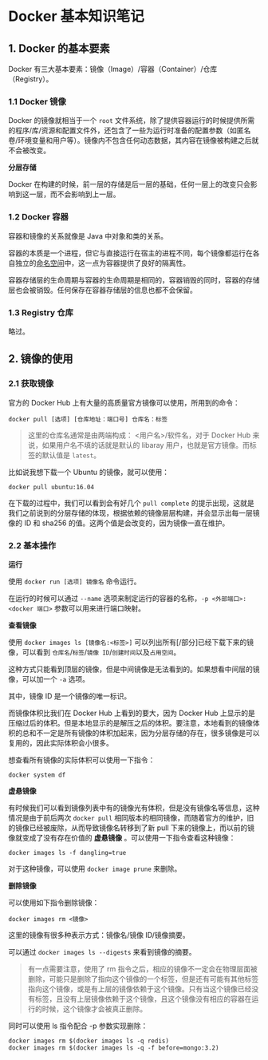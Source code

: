 # Docker 基本知识笔记

## 1. Docker 的基本要素

Docker 有三大基本要素：镜像（Image）/容器（Container）/仓库（Registry）。

### 1.1 Docker 镜像

Docker 的镜像就相当于一个 `root` 文件系统，除了提供容器运行的时候提供所需的程序/库/资源和配置文件外，还包含了一些为运行时准备的配置参数（如匿名卷/环境变量和用户等）。镜像内不包含任何动态数据，其内容在镜像被构建之后就不会被改变。

**分层存储**

Docker 在构建的时候，前一层的存储是后一层的基础，任何一层上的改变只会影响到这一层，而不会影响到上一层。

### 1.2 Docker 容器

容器和镜像的关系就像是 Java 中对象和类的关系。

容器的本质是一个进程，但它与直接运行在宿主的进程不同，每个镜像都运行在各自独立的[命名空间](https://en.wikipedia.org/wiki/Linux_namespaces)中，这一点为容器提供了良好的隔离性。

容器存储层的生命周期与容器的生命周期是相同的，容器销毁的同时，容器的存储层也会被销毁。任何保存在容器存储层的信息也都不会保留。

### 1.3 Registry 仓库

略过。

## 2. 镜像的使用

### 2.1 获取镜像

官方的 Docker Hub 上有大量的高质量官方镜像可以使用，所用到的命令：

    docker pull [选项] [仓库地址：端口号] 仓库名：标签

> 这里的仓库名通常是由两端构成： <用户名>/软件名，对于 Docker Hub 来说，如果用户名不填的话就是默认的 libaray 用户，也就是官方镜像。而标签的默认值是 `latest`。

比如说我想下载一个 Ubuntu 的镜像，就可以使用：

    docker pull ubuntu:16.04

在下载的过程中，我们可以看到会有好几个 `pull complete` 的提示出现，这就是我们之前说到的分层存储的体现，根据依赖的镜像层层构建，并会显示出每一层镜像的 ID 和 sha256 的值。这两个值是会改变的，因为镜像一直在维护。

### 2.2 基本操作

**运行**

使用 `docker run [选项] 镜像名` 命令运行。

在运行的时候可以通过 `--name` 选项来制定运行的容器的名称，`-p <外部端口>:<docker 端口>` 参数可以用来进行端口映射。

**查看镜像**

使用 `docker images ls [镜像名:<标签>]` 可以列出所有[/部分]已经下载下来的镜像，可以看到 `仓库名`/`标签`/`镜像 ID`/`创建时间`以及`占用空间`。

这种方式只能看到顶层的镜像，但是中间镜像是无法看到的。如果想看中间层的镜像，可以加一个 `-a` 选项。

其中，镜像 ID 是一个镜像的唯一标识。

而镜像体积比我们在 Docker Hub 上看到的要大，因为 Docker Hub 上显示的是压缩过后的体积。但是本地显示的是解压之后的体积。要注意，本地看到的镜像体积的总和不一定是所有镜像的体积加起来，因为分层存储的存在，很多镜像是可以复用的，因此实际体积会小很多。

想查看所有镜像的实际体积可以使用一下指令：

    docker system df

**虚悬镜像**

有时候我们可以看到镜像列表中有的镜像光有体积，但是没有镜像名等信息，这种情况是由于前后两次 `docker pull` 相同版本的相同镜像，而随着官方的维护，旧的镜像已经被废除，从而导致镜像名转移到了新 pull 下来的镜像上，而以前的镜像就变成了没有存在价值的 **虚悬镜像** 。可以使用一下指令查看这种镜像：

    docker images ls -f dangling=true

对于这种镜像，可以使用 `docker image prune` 来删除。

**删除镜像**

可以使用如下指令删除镜像：

    docker images rm <镜像>

这里的镜像有很多种表示方式：镜像名/镜像 ID/镜像摘要。

可以通过 `docker images ls --digests` 来看到镜像的摘要。

> 有一点需要注意，使用了 rm 指令之后，相应的镜像不一定会在物理层面被删除，可能只是删除了指向这个镜像的一个标签，但是还有可能有其他标签指向这个镜像，或是有上层的镜像依赖于这个镜像。只有当这个镜像已经没有标签，且没有上层镜像依赖于这个镜像，且这个镜像没有相应的容器在运行的时候，这个镜像才会被真正删除。

同时可以使用 ls 指令配合 -p 参数实现删除：

    docker images rm $(docker images ls -q redis)
    docker images rm $(docker images ls -q -f before=mongo:3.2)

